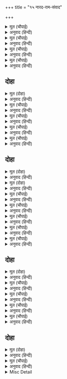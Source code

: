 +++
title = "१५ नारद-राम-संवाद"

+++


<details><summary>मूल (चौपाई)</summary>

बिरहवंत भगवंतहि देखी।  
नारद मन भा सोच बिसेषी॥  
मोर साप करि अंगीकारा।  
सहत राम नाना दुख भारा॥
</details>

<details><summary>अनुवाद (हिन्दी)</summary>

भगवान् को विरहयुक्त देखकर नारदजीके मनमें विशेषरूपसे सोच हुआ। [उन्होंने विचार किया कि] मेरे ही शापको स्वीकार करके श्रीरामजी नाना प्रकारके दुःखोंका भार सह रहे हैं (दुःख उठा रहे हैं)॥ ३॥
</details>

<details><summary>मूल (चौपाई)</summary>

ऐसे प्रभुहि बिलोकउँ जाई।  
पुनि न बनिहि अस अवसरु आई॥  
यह बिचारि नारद कर बीना।  
गए जहाँ प्रभु सुख आसीना॥
</details>

<details><summary>अनुवाद (हिन्दी)</summary>

ऐसे (भक्तवत्सल) प्रभुको जाकर देखूँ। फिर ऐसा अवसर न बन आवेगा। यह विचारकर नारदजी हाथमें वीणा लिये हुए वहाँ गये, जहाँ प्रभु सुखपूर्वक बैठे हुए थे॥ ४॥
</details>

<details><summary>मूल (चौपाई)</summary>

गावत राम चरित मृदु बानी।  
प्रेम सहित बहु भाँति बखानी॥  
करत दंडवत लिए उठाई।  
राखे बहुत बार उर लाई॥
</details>

<details><summary>अनुवाद (हिन्दी)</summary>

वे कोमल वाणीसे प्रेमके साथ बहुत प्रकारसे बखान-बखानकर रामचरितका गान कर [ते हुए चले आ] रहे थे। दण्डवत् करते देखकर श्रीरामचन्द्रजीने नारदजीको उठा लिया और बहुत देरतक हृदयसे लगाये रखा॥ ५॥
</details>

<details><summary>मूल (चौपाई)</summary>

स्वागत पूँछि निकट बैठारे।  
लछिमन सादर चरन पखारे॥
</details>

<details><summary>अनुवाद (हिन्दी)</summary>

फिर स्वागत (कुशल) पूछकर पास बैठा लिया। लक्ष्मणजीने आदरके साथ उनके चरण धोये॥ ६॥
</details>

## दोहा


<details><summary>मूल (दोहा)</summary>

नाना बिधि बिनती करि प्रभु प्रसन्न जियँ जानि।  
नारद बोले बचन तब जोरि सरोरुह पानि॥ ४१॥
</details>

<details><summary>अनुवाद (हिन्दी)</summary>

बहुत प्रकारसे विनती करके और प्रभुको मनमें प्रसन्न जानकर तब नारदजी कमलके समान हाथोंको जोड़कर वचन बोले—॥ ४१॥
</details>

<details><summary>मूल (चौपाई)</summary>

सुनहु उदार सहज रघुनायक।  
सुंदर अगम सुगम बर दायक॥  
देहु एक बर मागउँ स्वामी।  
जद्यपि जानत अंतरजामी॥
</details>

<details><summary>अनुवाद (हिन्दी)</summary>

हे स्वभावसे ही उदार श्रीरघुनाथजी! सुनिये। आप सुन्दर अगम और सुगम वरके देनेवाले हैं। हे स्वामी! मैं एक वर माँगता हूँ, वह मुझे दीजिये, यद्यपि आप अन्तर्यामी होनेके नाते सब जानते ही हैं॥ १॥
</details>

<details><summary>मूल (चौपाई)</summary>

जानहु मुनि तुम्ह मोर सुभाऊ।  
जन सन कबहुँ कि करउँ दुराऊ॥  
कवन बस्तु असि प्रिय मोहि लागी।  
जो मुनिबर न सकहु तुम्ह मागी॥
</details>

<details><summary>अनुवाद (हिन्दी)</summary>

[श्रीरामजीने कहा—] हे मुनि! तुम मेरा स्वभाव जानते ही हो। क्या मैं अपने भक्तोंसे कभी कुछ छिपाव करता हूँ? मुझे ऐसी कौन-सी वस्तु प्रिय लगती है, जिसे हे मुनिश्रेष्ठ! तुम नहीं माँग सकते?॥ २॥
</details>

<details><summary>मूल (चौपाई)</summary>

जन कहुँ कछु अदेय नहिं मोरें।  
अस बिस्वास तजहु जनि भोरें॥  
तब नारद बोले हरषाई।  
अस बर मागउँ करउँ ढिठाई॥
</details>

<details><summary>अनुवाद (हिन्दी)</summary>

मुझे भक्तके लिये कुछ भी अदेय नहीं है। ऐसा विश्वास भूलकर भी मत छोड़ो। तब नारदजी हर्षित होकर बोले—मैं ऐसा वर माँगता हूँ, यह धृष्टता करता हूँ—॥ ३॥
</details>

<details><summary>मूल (चौपाई)</summary>

जद्यपि प्रभु के नाम अनेका।  
श्रुति कह अधिक एक तें एका॥  
राम सकल नामन्ह तें अधिका।  
होउ नाथ अघ खग गन बधिका॥
</details>

<details><summary>अनुवाद (हिन्दी)</summary>

यद्यपि प्रभुके अनेकों नाम हैं और वेद कहते हैं कि वे सब एक-से-एक बढ़कर हैं, तो भी हे नाथ! रामनाम सब नामोंसे बढ़कर हो और पापरूपी पक्षियोंके समूहके लिये यह वधिकके समान हो॥ ४॥
</details>

## दोहा


<details><summary>मूल (दोहा)</summary>

राका रजनी भगति तव राम नाम सोइ सोम।  
अपर नाम उडगन बिमल बसहुँ भगत उर ब्योम॥ ४२(क)॥
</details>

<details><summary>अनुवाद (हिन्दी)</summary>

आपकी भक्ति पूर्णिमाकी रात्रि है; उसमें ‘राम’ नाम यही पूर्ण चन्द्रमा होकर और अन्य सब नाम तारागण होकर भक्तोंके हृदयरूपी निर्मल आकाशमें निवास करें॥ ४२(क)॥
</details>

<details><summary>मूल (दोहा)</summary>

एवमस्तु मुनि सन कहेउ कृपासिंधु रघुनाथ।  
तब नारद मन हरष अति प्रभु पद नायउ माथ॥ ४२(ख)॥
</details>

<details><summary>अनुवाद (हिन्दी)</summary>

कृपासागर श्रीरघुनाथजीने मुनिसे ‘एवमस्तु’ (ऐसा ही हो) कहा। तब नारदजीने मनमें अत्यन्त हर्षित होकर प्रभुके चरणोंमें मस्तक नवाया॥ ४२(ख)॥
</details>

<details><summary>मूल (चौपाई)</summary>

अति प्रसन्न रघुनाथहि जानी।  
पुनि नारद बोले मृदु बानी॥  
राम जबहिं प्रेरेउ निज माया।  
मोहेहु मोहि सुनहु रघुराया॥
</details>

<details><summary>अनुवाद (हिन्दी)</summary>

श्रीरघुनाथजीको अत्यन्त प्रसन्न जानकर नारदजी फिर कोमल वाणी बोले—हे रामजी! हे रघुनाथजी! सुनिये, जब आपने अपनी मायाको प्रेरित करके मुझे मोहित किया था,॥ १॥
</details>

<details><summary>मूल (चौपाई)</summary>

तब बिबाह मैं चाहउँ कीन्हा।  
प्रभु केहि कारन करै न दीन्हा॥  
सुनु मुनि तोहि कहउँ सहरोसा।  
भजहिं जे मोहि तजि सकल भरोसा॥
</details>

<details><summary>अनुवाद (हिन्दी)</summary>

तब मैं विवाह करना चाहता था। हे प्रभु! आपने मुझे किस कारण विवाह नहीं करने दिया? [प्रभु बोले—] हे मुनि! सुनो, मैं तुम्हें हर्षके साथ कहता हूँ कि जो समस्त आशा-भरोसा छोड़कर केवल मुझको ही भजते हैं,॥ २॥
</details>

<details><summary>मूल (चौपाई)</summary>

करउँ सदा तिन्ह कै रखवारी।  
जिमि बालक राखइ महतारी॥  
गह सिसु बच्छ अनल अहि धाई।  
तहँ राखइ जननी अरगाई॥
</details>

<details><summary>अनुवाद (हिन्दी)</summary>

मैं सदा उनकी वैसे ही रखवाली करता हूँ जैसे माता बालककी रक्षा करती है। छोटा बच्चा जब दौड़कर आग और साँपको पकड़ने जाता है तो वहाँ माता उसे [अपने हाथों] अलग करके बचा लेती है॥ ३॥
</details>

<details><summary>मूल (चौपाई)</summary>

प्रौढ़ भएँ तेहि सुत पर माता।  
प्रीति करइ नहिं पाछिलि बाता॥  
मोरें प्रौढ़ तनय सम ग्यानी।  
बालक सुत सम दास अमानी॥
</details>

<details><summary>अनुवाद (हिन्दी)</summary>

सयाना हो जानेपर उस पुत्रपर माता प्रेम तो करती है, परन्तु पिछली बात नहीं रहती (अर्थात् मातृपरायण शिशुकी तरह फिर उसको बचानेकी चिन्ता नहीं करती; क्योंकि वह मातापर निर्भर न कर अपनी रक्षा आप करने लगता है)। ज्ञानी मेरे प्रौढ़ (सयाने) पुत्रके समान है और [तुम्हारे-जैसा] अपने बलका मान न करनेवाला सेवक मेरे शिशु पुत्रके समान है॥ ४॥
</details>

<details><summary>मूल (चौपाई)</summary>

जनहि मोर बल निज बल ताही।  
दुहु कहँ काम क्रोध रिपु आही॥  
यह बिचारि पंडित मोहि भजहीं।  
पाएहुँ ग्यान भगति नहिं तजहीं॥
</details>

<details><summary>अनुवाद (हिन्दी)</summary>

मेरे सेवकको केवल मेरा ही बल रहता है और उसे (ज्ञानीको) अपना बल होता है। पर काम-क्रोधरूपी शत्रु तो दोनोंके लिये हैं। [भक्तके शत्रुओंको मारनेकी जिम्मेवारी मुझपर रहती है, क्योंकि वह मेरे परायण होकर मेरा ही बल मानता है; परन्तु अपने बलको माननेवाले ज्ञानीके शत्रुओंका नाश करनेकी जिम्मेवारी मुझपर नहीं है।] ऐसा विचारकर पण्डितजन (बुद्धिमान् लोग) मुझको ही भजते हैं। वे ज्ञान प्राप्त होनेपर भी भक्तिको नहीं छोड़ते॥ ५॥
</details>

## दोहा


<details><summary>मूल (दोहा)</summary>

काम क्रोध लोभादि मद प्रबल मोह कै धारि।  
तिन्ह महँ अति दारुन दुखद मायारूपी नारि॥ ४३॥
</details>

<details><summary>अनुवाद (हिन्दी)</summary>

काम, क्रोध, लोभ और मद आदि मोह (अज्ञान) की प्रबल सेना है। इनमें मायारूपिणी (मायाकी साक्षात् मूर्ति) स्त्री तो अत्यन्त दारुण दुःख देनेवाली है॥ ४३॥
</details>

<details><summary>मूल (चौपाई)</summary>

सुनु मुनि कह पुरान श्रुति संता।  
मोह बिपिन कहुँ नारि बसंता॥  
जप तप नेम जलाश्रय झारी।  
होइ ग्रीषम सोषइ सब नारी॥
</details>

<details><summary>अनुवाद (हिन्दी)</summary>

हे मुनि! सुनो, पुराण, वेद और संत कहते हैं कि मोहरूपी वन [को विकसित करने] के लिये स्त्री वसन्त ऋतुके समान है। जप, तप, नियमरूपी सम्पूर्ण जलके स्थानोंको स्त्री ग्रीष्मरूप होकर सर्वथा सोख लेती है॥ १॥
</details>

<details><summary>मूल (चौपाई)</summary>

काम क्रोध मद मत्सर भेका।  
इन्हहि हरषप्रद बरषा एका॥  
दुर्बासना कुमुद समुदाई।  
तिन्ह कहँ सरद सदा सुखदाई॥
</details>

<details><summary>अनुवाद (हिन्दी)</summary>

काम, क्रोध, मद और मत्सर (डाह) आदि मेढक हैं। इनको वर्षा-ऋतु होकर हर्ष प्रदान करनेवाली एकमात्र यही (स्त्री) है। बुरी वासनाएँ कुमुदोंके समूह हैं। उनको सदैव सुख देनेवाली यह शरद् ऋतु है॥ २॥
</details>

<details><summary>मूल (चौपाई)</summary>

धर्म सकल सरसीरुह बृंदा।  
होइ हिम तिन्हहि दहइ सुख मंदा॥  
पुनि ममता जवास बहुताई।  
पलुहइ नारि सिसिर रितु पाई॥
</details>

<details><summary>अनुवाद (हिन्दी)</summary>

समस्त धर्म कमलोंके झुंड हैं। यह नीच (विषयजन्य) सुख देनेवाली स्त्री हिम-ऋतु होकर उन्हें जला डालती है। फिर ममतारूपी जवासका समूह (वन) स्त्रीरूपी शिशिर-ऋतुको पाकर हरा-भरा हो जाता है॥ ३॥
</details>

<details><summary>मूल (चौपाई)</summary>

पाप उलूक निकर सुखकारी।  
नारि निबिड़ रजनी अँधिआरी॥  
बुधि बल सील सत्य सब मीना।  
बनसी सम त्रिय कहहिं प्रबीना॥
</details>

<details><summary>अनुवाद (हिन्दी)</summary>

पापरूपी उल्लुओंके समूहके लिये यह स्त्री सुख देनेवाली घोर अन्धकारमयी रात्रि है। बुद्धि, बल, शील और सत्य—ये सब मछलियाँ हैं और उन [को फँसाकर नष्ट करने] के लिये स्त्री बंसीके समान है, चतुर पुरुष ऐसा कहते हैं॥ ४॥
</details>

## दोहा


<details><summary>मूल (दोहा)</summary>

अवगुन मूल सूलप्रद प्रमदा सब दुख खानि।  
ताते कीन्ह निवारन मुनि मैं यह जियँ जानि॥ ४४॥
</details>

<details><summary>अनुवाद (हिन्दी)</summary>

युवती स्त्री अवगुणोंकी मूल, पीड़ा देनेवाली और सब दुःखोंकी खान है। इसलिये हे मुनि! मैंने जीमें ऐसा जानकर तुमको विवाह करनेसे रोका था॥ ४४॥
</details>

<details><summary>मूल (चौपाई)</summary>

सुनि रघुपति के बचन सुहाए।  
मुनि तन पुलक नयन भरि आए॥  
कहहु कवन प्रभु कै असि रीती।  
सेवक पर ममता अरु प्रीती॥
</details>

<details><summary>अनुवाद (हिन्दी)</summary>

श्रीरघुनाथजीके सुन्दर वचन सुनकर मुनिका शरीर पुलकित हो गया और नेत्र [प्रेमाश्रुओंके जलसे] भर आये। [वे मन-ही-मन कहने लगे—] कहो तो किस प्रभुकी ऐसी रीति है, जिसका सेवकपर इतना ममत्व और प्रेम हो॥ १॥
</details>

<details><summary>Misc Detail</summary>


</details>
